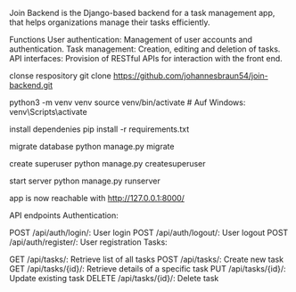 Join Backend is the Django-based backend for a task management app,
that helps organizations manage their tasks efficiently.

Functions
User authentication: Management of user accounts and authentication.
Task management: Creation, editing and deletion of tasks.
API interfaces: Provision of RESTful APIs for interaction with the front end.

clonse respository
git clone https://github.com/johannesbraun54/join-backend.git

python3 -m venv venv
source venv/bin/activate  # Auf Windows: venv\Scripts\activate

install dependenies
pip install -r requirements.txt

migrate database
python manage.py migrate

create superuser
python manage.py createsuperuser

start server
python manage.py runserver

app is now reachable with http://127.0.0.1:8000/

API endpoints
Authentication:

POST /api/auth/login/: User login
POST /api/auth/logout/: User logout
POST /api/auth/register/: User registration
Tasks:

GET /api/tasks/: Retrieve list of all tasks
POST /api/tasks/: Create new task
GET /api/tasks/{id}/: Retrieve details of a specific task
PUT /api/tasks/{id}/: Update existing task
DELETE /api/tasks/{id}/: Delete task
